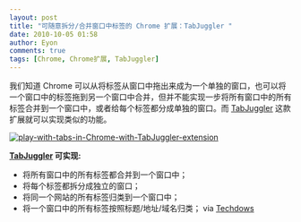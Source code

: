 ```yaml
---
layout: post
title: "可随意拆分/合并窗口中标签的 Chrome 扩展：TabJuggler "
date: 2010-10-05 01:58
author: Eyon
comments: true
tags: [Chrome, Chrome扩展, TabJuggler]
---
```

我们知道 Chrome 可以从将标签从窗口中拖出来成为一个单独的窗口，也可以将一个窗口中的标签拖到另一个窗口中合并，但并不能实现一步将所有窗口中的所有标签合并到一个窗口中，或者给每个标签都分成单独的窗口。而 [TabJuggler](https://chrome.google.com/extensions/detail/jgiplclhploodgnkcljjgddajfbmafmp?hl=en) 这款扩展就可以实现类似的功能。

<a href="http://img.chromi.org/2010/10/play-with-tabs-in-Chrome-with-TabJuggler-extension.png">![](http://img.chromi.org/2010/10/play-with-tabs-in-Chrome-with-TabJuggler-extension-550x290.png "play-with-tabs-in-Chrome-with-TabJuggler-extension")</a>

**[TabJuggler](https://chrome.google.com/extensions/detail/jgiplclhploodgnkcljjgddajfbmafmp?hl=en) 可实现:**


*   将所有窗口中的所有标签都合并到一个窗口中；
*   将每个标签都拆分成独立的窗口；
*   将同一个网站的所有标签归类到一个窗口中；
*   将一个窗口中的所有标签按照标题/地址/域名归类；
via [Techdows](http://techdows.com/2010/10/juggle-with-your-tabs-in-chrome-with-tabjuggler.html)

